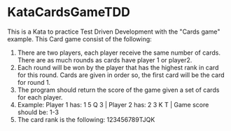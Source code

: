 # KataCardsGameTDD
This is a Kata to practice Test Driven Development with the "Cards game" example.
This Card game consist of the following:
  1. There are two players, each player receive the same number of cards. There are as much rounds as cards have player 1 or player2.
  2. Each round will be won by the player that has the highest rank in card for this round. Cards are given in order so, the first card
     will be the card for round 1. 
  3. The program should return the score of the game given a set of cards for each player.
  4. Example: Player 1 has: 1 5 Q 3  |  Player 2 has: 2 3 K T  |  Game score should be: 1-3
  5. The card rank is the following: 123456789TJQK
